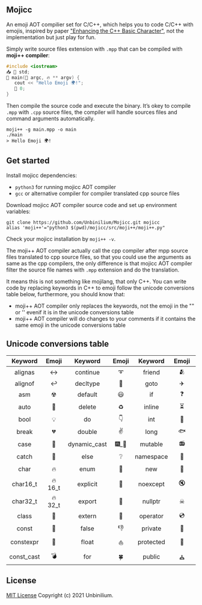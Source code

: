 ## Mojicc

An emoji AOT compilier set for C/C++, which helps you to code C/C++ with emojis, inspired by paper ["Enhancing the C++ Basic Character"](https://isocpp.org/files/papers/PO3OOrO.pdf), not the implementation but just play for fun.

Simply write source files extension with `.mpp` that can be compiled with **moji++ compiler**:

```cpp
#include <iostream>
📥 📛 std;
🔢 main(🔢 argc, 🔥 ** argv) { 
   cout << "Hello Emoji 🌍!";
   💩 0;
}
```

Then compile the source code and execute the binary. It’s okey to compile `.mpp` with `.cpp` source files, the compiler will handle sources files and command arguments automatically.

```shell
moji++ -g main.mpp -o main
./main
> Hello Emoji 🌍!
```

## Get started

Install mojicc dependencies:

 - `python3` for running mojicc AOT compiler
 - `gcc` or alternative compiler for compiler translated cpp source files

Download mojicc AOT compiler source code and set up environment variables:

```shell
git clone https://github.com/Unbinilium/Mojicc.git mojicc
alias 'moji++'="python3 $(pwd)/mojicc/src/moji++/moji++.py"
```

Check your mojicc installation by `moji++ -v`. 

The moji++ AOT compiler actually call the cpp compiler after mpp source files translated to cpp source files, so that you could use the arguments as same as the cpp compilers, the only difference is that mojicc AOT compiler filter the source file names with `.mpp` extension and do the translation.

It means this is not something like mojilang, that only C++. You can write code by replacing keywords in C++ to emoji follow the unicode conversions table below, furthermore, you should know that:

- moji++ AOT compiler only replaces the keywords, not the emoji in the "" or '' evenif it is in the unicode conversions table
- moji++ AOT compiler will do changes to your comments if it contains the same emoji in the unicode conversions table

## Unicode conversions table

|  Keyword   | Emoji |   Keyword    | Emoji |  Keyword  | Emoji |     Keyword      | Emoji | Keyword  | Emoji |
| :--------: | :---: | :----------: | :---: | :-------: | :---: | :--------------: | :---: | :------: | :---: |
|  alignas   |   ↔   |   continue   |   ➰   |  friend   |   🫂   |     register     |   ☑   |   true   |   👍   |
|  alignof   |   ↩   |   decltype   |   🔎   |   goto    |   ✈   | reinterpret_cast |   😈   |   try    |   🚓   |
|    asm     |   ☢   |   default    |   😃   |    if     |   ❓   |      return      |   💩   | typedef  |   📤   |
|    auto    |   🚗   |    delete    |   ♻   |  inline   |   ⏳   |      short       |   🔬   |  typeid  |   🔍   |
|    bool    |   💡   |      do      |   👇   |    int    |   🔢   |      signed      |   ➖   | typename |   ⌨   |
|   break    |   💔   |    double    |   ✌   |   long    |   🐟   |      sizeof      |   📏   |  union   |   💍   |
|    case    |   💼   | dynamic_cast |  🎆_🎣  |  mutable  |   📻   |      static      |   ⚡   | unsigned |   ➕   |
|   catch    |   🚨   |     else     |   ❔   | namespace |   📛   |  static_assert   |  ⚡_💂  |  using   |   📥   |
|    char    |   🔥   |     enum     |   📇   |    new    |   👶   |   static_cast    |  ⚡_🎣  | virtual  |   👻   |
|  char16_t  | 🔥16_t |   explicit   |   💋   | noexcept  |   🔇   |      struct      |   🏠   |   void   |   😱   |
|  char32_t  | 🔥32_t |    export    |   🚀   |  nullptr  |   ☠   |      switch      |   🤔   | volatile |   ⛽   |
|   class    |   🏫   |    extern    |   🚪   | operator  |   💿   |     template     |   💪   | wchar_t  | w🔥_t  |
|   const    |   💎   |    false     |   👎   |  private  |   🏩   |       this       |   👉   |  while   |   🔁   |
| constexpr  |   🗿   |    float     |   ⛵   | protected |   🏦   |   thread_local   |   🎁   |          |       |
| const_cast |   💣   |     for      |   🍀   |  public   |   ⛪   |      throw       |   🔈   |          |       |

## License

[MIT License](https://github.com/Unbinilium/Mojicc/blob/main/LICENSE) Copyright (c) 2021 Unbinilium.
